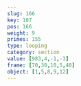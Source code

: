 ```yaml
---
slug: 166
key: 107
pos: 166
weight: 9
primes: 155
type: looping
category: section
value: [983,4,-1,-3]
frame: [70,30,10,5,40]
object: [1,5,8,9,12]
---
```

